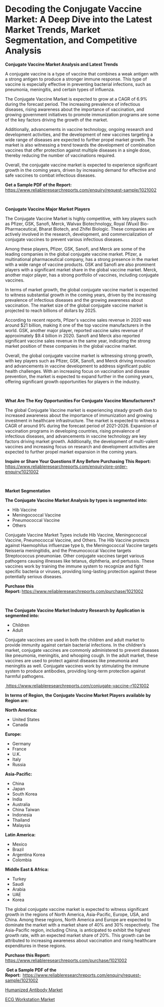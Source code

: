 <p><h1>Decoding the Conjugate Vaccine Market: A Deep Dive into the Latest Market Trends, Market Segmentation, and Competitive Analysis</h1></p><p><strong>Conjugate Vaccine Market Analysis and Latest Trends</strong></p>
<p><p>A conjugate vaccine is a type of vaccine that combines a weak antigen with a strong antigen to produce a stronger immune response. This type of vaccine is especially effective in preventing bacterial infections, such as pneumonia, meningitis, and certain types of influenza.</p><p>The Conjugate Vaccine Market is expected to grow at a CAGR of 6.9% during the forecast period. The increasing prevalence of infectious diseases, rising awareness about the importance of vaccination, and growing government initiatives to promote immunization programs are some of the key factors driving the growth of the market.</p><p>Additionally, advancements in vaccine technology, ongoing research and development activities, and the development of new vaccines targeting a wide range of diseases are expected to further propel market growth. The market is also witnessing a trend towards the development of combination vaccines that offer protection against multiple diseases in a single dose, thereby reducing the number of vaccinations required.</p><p>Overall, the conjugate vaccine market is expected to experience significant growth in the coming years, driven by increasing demand for effective and safe vaccines to combat infectious diseases.</p></p>
<p><strong>Get a Sample PDF of the Report:&nbsp;</strong> <a href="https://www.reliableresearchreports.com/enquiry/request-sample/1021002">https://www.reliableresearchreports.com/enquiry/request-sample/1021002</a></p>
<p>&nbsp;</p>
<p><strong>Conjugate Vaccine Major Market Players</strong></p>
<p><p>The Conjugate Vaccine Market is highly competitive, with key players such as Pfizer, GSK, Sanofi, Merck, Walvax Biotechnology, Royal (Wuxi) Bio-Pharmaceutical, Bharat Biotech, and Zhifei Biologic. These companies are actively involved in the research, development, and commercialization of conjugate vaccines to prevent various infectious diseases.</p><p>Among these players, Pfizer, GSK, Sanofi, and Merck are some of the leading companies in the global conjugate vaccine market. Pfizer, a multinational pharmaceutical company, has a strong presence in the market with a wide range of vaccine products. GSK and Sanofi are also prominent players with a significant market share in the global vaccine market. Merck, another major player, has a strong portfolio of vaccines, including conjugate vaccines.</p><p>In terms of market growth, the global conjugate vaccine market is expected to witness substantial growth in the coming years, driven by the increasing prevalence of infectious diseases and the growing awareness about vaccination. The market size of the global conjugate vaccine market is projected to reach billions of dollars by 2025.</p><p>According to recent reports, Pfizer's vaccine sales revenue in 2020 was around $21 billion, making it one of the top vaccine manufacturers in the world. GSK, another major player, reported vaccine sales revenue of approximately $9.4 billion in 2020. Sanofi and Merck also reported significant vaccine sales revenue in the same year, indicating the strong market position of these companies in the global vaccine market.</p><p>Overall, the global conjugate vaccine market is witnessing strong growth, with key players such as Pfizer, GSK, Sanofi, and Merck driving innovation and advancements in vaccine development to address significant public health challenges. With an increasing focus on vaccination and disease prevention, the market is expected to expand further in the coming years, offering significant growth opportunities for players in the industry.</p></p>
<p>&nbsp;</p>
<p><strong>What Are The Key Opportunities For Conjugate Vaccine Manufacturers?</strong></p>
<p><p>The global Conjugate Vaccine market is experiencing steady growth due to increased awareness about the importance of immunization and growing investment in healthcare infrastructure. The market is expected to witness a CAGR of around 9% during the forecast period of 2021-2026. Expansion of vaccination programs in developing countries, rising prevalence of infectious diseases, and advancements in vaccine technology are key factors driving market growth. Additionally, the development of multi-valent vaccines and increasing focus on research and development activities are expected to further propel market expansion in the coming years.</p></p>
<p><strong>Inquire or Share Your Questions If Any Before Purchasing This Report:</strong> <a href="https://www.reliableresearchreports.com/enquiry/pre-order-enquiry/1021002">https://www.reliableresearchreports.com/enquiry/pre-order-enquiry/1021002</a></p>
<p>&nbsp;</p>
<p><strong>Market Segmentation</strong></p>
<p><strong>The Conjugate Vaccine Market Analysis by types is segmented into:</strong></p>
<p><ul><li>Hib Vaccine</li><li>Meningococcal Vaccine</li><li>Pneumococcal Vaccine</li><li>Others</li></ul></p>
<p><p>Conjugate Vaccine Market Types include Hib Vaccine, Meningococcal Vaccine, Pneumococcal Vaccine, and Others. The Hib Vaccine protects against Haemophilus influenzae type b, the Meningococcal Vaccine targets Neisseria meningitidis, and the Pneumococcal Vaccine targets Streptococcus pneumoniae. Other conjugate vaccines target various pathogens causing illnesses like tetanus, diphtheria, and pertussis. These vaccines work by training the immune system to recognize and fight specific bacteria or viruses, providing long-lasting protection against these potentially serious diseases.</p></p>
<p><strong>Purchase this Report:&nbsp;</strong><a href="https://www.reliableresearchreports.com/purchase/1021002">https://www.reliableresearchreports.com/purchase/1021002</a></p>
<p>&nbsp;</p>
<p><strong>The Conjugate Vaccine Market Industry Research by Application is segmented into:</strong></p>
<p><ul><li>Children</li><li>Adult</li></ul></p>
<p><p>Conjugate vaccines are used in both the children and adult market to provide immunity against certain bacterial infections. In the children's market, conjugate vaccines are commonly administered to prevent diseases like pneumonia, meningitis, and whooping cough. In the adult market, these vaccines are used to protect against diseases like pneumonia and meningitis as well. Conjugate vaccines work by stimulating the immune system to produce antibodies, providing long-term protection against harmful pathogens.</p></p>
<p><a href="https://www.reliableresearchreports.com/conjugate-vaccine-r1021002">&nbsp;https://www.reliableresearchreports.com/conjugate-vaccine-r1021002</a></p>
<p><strong>In terms of Region, the Conjugate Vaccine Market Players available by Region are:</strong></p>
<p>
    <p> <strong> North America: </strong>
        <ul>
            <li>United States</li>
            <li>Canada</li>
        </ul>
        </p> 
    <p> <strong> Europe: </strong>
        <ul>
            <li>Germany</li>
            <li>France</li>
            <li>U.K.</li>
            <li>Italy</li>
            <li>Russia</li>
        </ul>
        </p> 
    <p> <strong> Asia-Pacific: </strong>
        <ul>
            <li>China</li>
            <li>Japan</li>
            <li>South Korea</li>
            <li>India</li>
            <li>Australia</li>
            <li>China Taiwan</li>
            <li>Indonesia</li>
            <li>Thailand</li>
            <li>Malaysia</li>
        </ul>
        </p> 
    <p> <strong> Latin America: </strong>
        <ul>
            <li>Mexico</li>
            <li>Brazil</li>
            <li>Argentina Korea</li>
            <li>Colombia</li>
        </ul>
        </p> 
    <p> <strong> Middle East & Africa: </strong>
        <ul>
            <li>Turkey</li>
            <li>Saudi</li>
            <li>Arabia</li>
            <li>UAE</li>
            <li>Korea</li>
        </ul>
    </p>
    </p>
<p><p>The global conjugate vaccine market is expected to witness significant growth in the regions of North America, Asia-Pacific, Europe, USA, and China. Among these regions, North America and Europe are expected to dominate the market with a market share of 40% and 30% respectively. The Asia-Pacific region, including China, is anticipated to exhibit the highest growth rate, with an expected market share of 20%. This growth can be attributed to increasing awareness about vaccination and rising healthcare expenditures in these regions.</p></p>
<p><strong>Purchase this Report: </strong><a href="https://www.reliableresearchreports.com/purchase/1021002">https://www.reliableresearchreports.com/purchase/1021002</a></p>
<p>&nbsp;<strong>Get a Sample PDF of the Report:&nbsp;&nbsp;</strong><a href="https://www.reliableresearchreports.com/enquiry/request-sample/1021002">https://www.reliableresearchreports.com/enquiry/request-sample/1021002</a></p>
<p><strong></strong></p>
<p><p><a href="https://github.com/sardarp081/Market-Research-Report-List-1/blob/main/humanized-antibody-market.md">Humanized Antibody Market</a></p><p><a href="https://view.publitas.com/reportprime-1/strategic-insights-into-global-ecg-workstation-market-trends-2024-2031-covered-in-175-pages/">ECG Workstation Market</a></p></p>